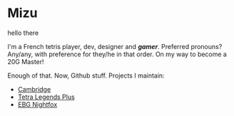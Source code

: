 # Mizu
hello there

I'm a French tetris player, dev, designer and ***gamer***.
Preferred pronouns? Any/any, with preference for they/he in that order. 
On my way to become a 20G Master!

Enough of that. Now, Github stuff.
Projects I maintain:
* [Cambridge](https://github.com/SashLilac/cambridge)
* [Tetra Legends Plus](https://github.com/Rexxt/tetralegendsplus)
* [EBG Nightfox](https://github.com/Rexxt/example-block-game)
